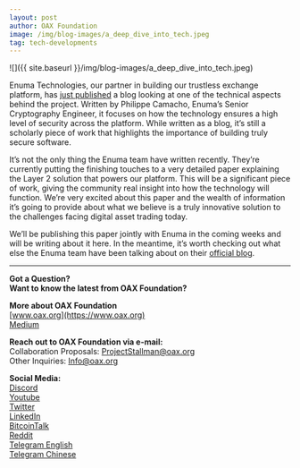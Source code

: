 ```yaml
---
layout: post
author: OAX Foundation
image: /img/blog-images/a_deep_dive_into_tech.jpeg
tag: tech-developments
---
```

![]({{ site.baseurl }}/img/blog-images/a_deep_dive_into_tech.jpeg)

Enuma Technologies, our partner in building our trustless exchange platform, has [just published](https://blog.enuma.io/update/2019/06/10/merkle-trees-not-that-simple.html) a blog looking at one of the technical aspects behind the project. Written by Philippe Camacho, Enuma’s Senior Cryptography Engineer, it focuses on how the technology ensures a high level of security across the platform. While written as a blog, it’s still a scholarly piece of work that highlights the importance of building truly secure software.

It’s not the only thing the Enuma team have written recently. They’re currently putting the finishing touches to a very detailed paper explaining the Layer 2 solution that powers our platform. This will be a significant piece of work, giving the community real insight into how the technology will function. We’re very excited about this paper and the wealth of information it’s going to provide about what we believe is a truly innovative solution to the challenges facing digital asset trading today.

We’ll be publishing this paper jointly with Enuma in the coming weeks and will be writing about it here. In the meantime, it’s worth checking out what else the Enuma team have been talking about on their [official blog](https://blog.enuma.io/).

---

**Got a Question?**  
**Want to know the latest from OAX Foundation?**  

**More about OAX Foundation**  
[www.oax.org](https://www.oax.org)  
[Medium](https://medium.com/@OAX_Foundation)  

**Reach out to OAX Foundation via e-mail:**  
Collaboration Proposals: [ProjectStallman@oax.org](mailto:ProjectStallman@oax.org)  
Other Inquiries: [Info@oax.org](mailto:Info@oax.org)  

**Social Media:**  
[Discord](https://discordapp.com/invite/ZH5YHkb)  
[Youtube](https://bit.ly/2Bvsk73)  
[Twitter](https://twitter.com/OAX_Foundation)  
[LinkedIn](https://www.linkedin.com/company/oax-foundation/)  
[BitcoinTalk](http://bitcointalk.org/index.php?topic=1943946)  
[Reddit](https://www.reddit.com/r/OpenANX/)  
[Telegram English](https://t.me/openanxteam)  
[Telegram Chinese](https://t.me/oax_cn)  
